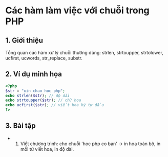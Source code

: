 # Các hàm làm việc với chuỗi trong PHP

## 1. Giới thiệu
Tổng quan các hàm xử lý chuỗi thường dùng: strlen, strtoupper, strtolower, ucfirst, ucwords, str_replace, substr.

## 2. Ví dụ minh họa

```php
<?php
$str = "xin chao hoc php";
echo strlen($str); // độ dài
echo strtoupper($str); // chữ hoa
echo ucfirst($str); // viết hoa ký tự đầu
?>
```

## 3. Bài tập
- 1. Viết chương trình: cho chuỗi 'hoc php co ban' -> in hoa toàn bộ, in mỗi từ viết hoa, in độ dài.
